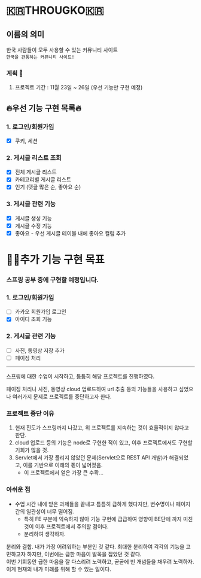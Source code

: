 # 🇰🇷THROUGKO🇰🇷

## 이름의 의미
한국 사람들이 모두 사용할 수 있는 커뮤니티 사이트
<br/>`한국을 관통하는 커뮤니티 사이트!`

### 계획 📅
1. 프로젝트 기간 : 11월 23일 ~ 26일 (우선 기능만 구현 예정)

## 🔥우선 기능 구현 목록🔥
### 1. 로그인/회원가입
- [x] 쿠키, 세션 
### 2. 게시글 리스트 조회
- [x] 전체 게시글 리스트
- [x] 카테고리별 게시글 리스트
- [x] 인기 (댓글 많은 순, 좋아요 순)
### 3. 게시글 관련 기능
- [x] 게시글 생성 기능
- [x] 게시글 수정 기능
- [x] 좋아요 - 우선 게시글 테이블 내에 좋아요 컬럼 추가

# 👩‍💻추가 기능 구현 목표 
### 스프링 공부 중에 구현할 예정입니다.

### 1. 로그인/회원가입
- [ ] 카카오 회원가입 로그인
- [x] 아이디 조회 기능

### 2. 게시글 관련 기능
- [ ] 사진, 동영상 저장 추가
- [ ] 페이징 처리

<hr/>

<div>
스프링에 대한 수업이 시작하고, 틈틈히 해당 프로젝트를 진행하였다.
<br>

페이징 처리나 사진, 동영상 cloud 업로드하여 url 추출 등의 기능들을 사용하고 싶었으나 여러가지 문제로 프로젝트를 중단하고자 한다.

### 프로젝트 중단 이유
1. 현재 진도가 스프링까지 나갔고, 위 프로젝트를 지속하는 것이 효율적이지 않다고 판단.
2. cloud 업로드 등의 기능은 node로 구현한 적이 있고, 이후 프로젝트에서도 구현할 기회가 많을 것.
3. Servlet에서 가장 풀리지 않았던 문제(Servlet으로 REST API 개발)가 해결되었고, 이를 기반으로 이해의 폯이 넓어졌음.
    - 이 프로젝트에서 얻은 가장 큰 수확...

### 아쉬운 점
- 수업 시간 내에 받은 과제들을 끝내고 틈틈히 급하게 했다지만, 변수명이나 페이지 간의 일관성이 너무 떨어짐.
    - 특히 FE 부분에 익숙하지 않아 기능 구현에 급급하여 영향이 BE단에 까지 미친 것이 이후 프로젝트에서 주의할 점이다.
    - 분리하여 생각하자.


분리와 결합. 내가 가장 어려워하는 부분인 것 같다.
최대한 분리하여 각각의 기능을 고민하고자 하지만, 이번에는 급한 마음이 발목을 잡았던 것 같다.
<br>
이번 기회동안 급한 마음을 잘 다스리려 노력하고, 곧곧에 빈 개념들을 채우려 노력하자.
이게 현재의 내가 미래를 위해 할 수 있는 일이다. 
</div>